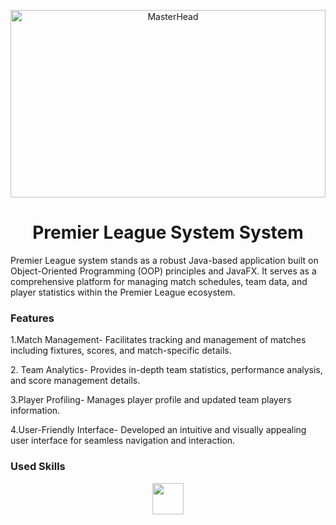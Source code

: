 <p align="center">
  <img src="https://www.shutterstock.com/image-photo/jakarta-november-282023-premier-league-260nw-2393697461.jpg" alt="MasterHead" width= "100%" height="300">
</p>
<h1 align="center">Premier League System System</h1>

<p>Premier League system stands as a robust Java-based application built on Object-Oriented Programming (OOP) principles and JavaFX. It serves as a comprehensive platform for managing match schedules, team data, and player statistics within the Premier League ecosystem.</p>

<h3>Features</h3>
<p>1.Match Management- Facilitates tracking and management of matches including fixtures, scores, and match-specific details.</p>
<p>2. Team Analytics- Provides in-depth team statistics, performance analysis, and score management details.</p>
<p>3.Player Profiling- Manages player profile and updated team players information.</p>
<p>4.User-Friendly Interface- Developed an intuitive and visually appealing user interface for seamless navigation and interaction.</p>


<h3>Used Skills</h3>
<div style="display: flex; justify-content: center; gap: 10px;">
  <img src="https://cdn0.iconfinder.com/data/icons/flat-round-system/512/java-512.png" width="50" height="50" style="display: block;">
  
</div>
